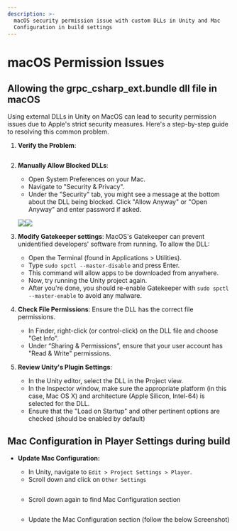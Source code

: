 ```yaml
---
description: >-
  macOS security permission issue with custom DLLs in Unity and Mac
  Configuration in build settings
---
```


# macOS Permission Issues

## Allowing the grpc\_csharp\_ext.bundle dll file in macOS

Using external DLLs in Unity on MacOS can lead to security permission issues due to Apple's strict security measures. Here's a step-by-step guide to resolving this common problem.

1.  **Verify the Problem**:



    <figure><img src="../../../.gitbook/assets/Screenshot 2023-09-09 205554.png" alt=""><figcaption></figcaption></figure>
2.  **Manually Allow Blocked DLLs**:

    * Open System Preferences on your Mac.
    * Navigate to "Security & Privacy".

    <img src="../../../.gitbook/assets/Screenshot 2023-09-09 205654.png" alt="" data-size="original">

    * Under the "Security" tab, you might see a message at the bottom about the DLL being blocked. Click "Allow Anyway" or "Open Anyway" and enter password if asked.

    ![](<../../../.gitbook/assets/Screenshot 2023-09-09 205734 (1).png>)![](<../../../.gitbook/assets/Screenshot 2023-09-09 205753.png>)


3. **Modify Gatekeeper settings**: MacOS's Gatekeeper can prevent unidentified developers' software from running. To allow the DLL:
   * Open the Terminal (found in Applications > Utilities).
   * Type `sudo spctl --master-disable` and press Enter.
   * This command will allow apps to be downloaded from anywhere.
   * Now, try running the Unity project again.
   * After you're done, you should re-enable Gatekeeper with `sudo spctl --master-enable`  to avoid any malware.
4. **Check File Permissions**: Ensure the DLL has the correct file permissions.
   * In Finder, right-click (or control-click) on the DLL file and choose "Get Info".
   * Under “Sharing & Permissions”, ensure that your user account has "Read & Write" permissions.
5. **Review Unity's Plugin Settings**:
   * In the Unity editor, select the DLL in the Project view.
   * In the Inspector window, make sure the appropriate platform (in this case, Mac OS X) and architecture (Apple Silicon, Intel-64) is selected for the DLL.
   * Ensure that the "Load on Startup" and other pertinent options are checked (should be enabled by default)



## Mac Configuration in Player Settings during build

*   **Update Mac Configuration:**

    * In Unity, navigate to `Edit > Project Settings > Player`.
    * Scroll down and click on `Other Settings`

    <figure><img src="../../../.gitbook/assets/Screenshot 2023-09-09 205901.png" alt=""><figcaption></figcaption></figure>

    * Scroll down again to find Mac Configuration section

    <figure><img src="../../../.gitbook/assets/Screenshot 2023-09-09 205922.png" alt=""><figcaption></figcaption></figure>



    * Update the Mac Configuration section (follow the below Screenshot)



    <figure><img src="../../../.gitbook/assets/Screenshot 2023-09-09 205958 (1).png" alt=""><figcaption></figcaption></figure>
